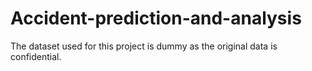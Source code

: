# Accident-prediction-and-analysis
The dataset used for this project is dummy as the original data is confidential.

